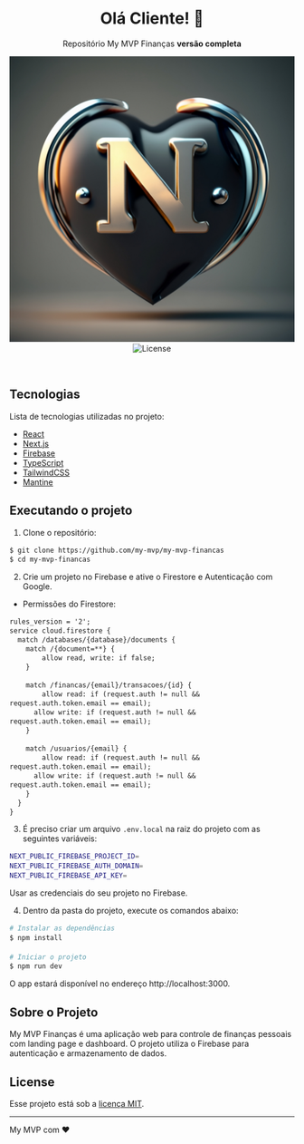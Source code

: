 <h1 align="center">
Olá Cliente! 👋
</h1>

<p align="center">
 Repositório My MVP Finanças <b>versão completa</b>
</p>

<p align="center">
  <img src="/Nerdheart Logo.png" alt="Nerdheart Logo" />
  <img  src="https://img.shields.io/static/v1?label=license&message=MIT&color=blue" alt="License">   
</p>

<br>

## Tecnologias

Lista de tecnologias utilizadas no projeto:

- [React](https://reactjs.org)
- [Next.js](https://nextjs.org/)
- [Firebase](https://firebase.google.com/)
- [TypeScript](https://www.typescriptlang.org/)
- [TailwindCSS](https://tailwindcss.com/)
- [Mantine](https://mantine.dev/)

## Executando o projeto

1. Clone o repositório:

```bash
$ git clone https://github.com/my-mvp/my-mvp-financas
$ cd my-mvp-financas
```

2. Crie um projeto no Firebase e ative o Firestore e Autenticação com Google.

- Permissões do Firestore:

```
rules_version = '2';
service cloud.firestore {
  match /databases/{database}/documents {
    match /{document=**} {
    	allow read, write: if false;
    }

    match /financas/{email}/transacoes/{id} {
  		allow read: if (request.auth != null && request.auth.token.email == email);
      allow write: if (request.auth != null && request.auth.token.email == email);
    }
    
    match /usuarios/{email} {
  		allow read: if (request.auth != null && request.auth.token.email == email);
      allow write: if (request.auth != null && request.auth.token.email == email);
    }
  }
}
```




3. É preciso criar um arquivo `.env.local` na raiz do projeto com as seguintes variáveis:

```bash
NEXT_PUBLIC_FIREBASE_PROJECT_ID=
NEXT_PUBLIC_FIREBASE_AUTH_DOMAIN=
NEXT_PUBLIC_FIREBASE_API_KEY=
```
Usar as credenciais do seu projeto no Firebase.

4. Dentro da pasta do projeto, execute os comandos abaixo:

```bash
# Instalar as dependências
$ npm install

# Iniciar o projeto
$ npm run dev
```
O app estará disponível no endereço http://localhost:3000.

## Sobre o Projeto

My MVP Finanças é uma aplicação web para controle de finanças pessoais com landing page e dashboard. O projeto utiliza o Firebase para autenticação e armazenamento de dados.

## License

Esse projeto está sob a [licença MIT](LICENSE.md).

---

My MVP com ❤️ 
